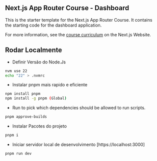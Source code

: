 ## Next.js App Router Course - Dashboard

This is the starter template for the Next.js App Router Course. It contains the starting code for the dashboard application.

For more information, see the [course curriculum](https://nextjs.org/learn) on the Next.js Website.

## Rodar Localmente
- Definir Versão do Node.Js
```sh
nvm use 22
echo "22" > .nvmrc 
```

- Instalar pnpm mais rapido e eficiente
```sh
npm install pnpm
npm install -g pnpm (Global)
```

- Run to pick which dependencies should be allowed to run scripts.
```sh
pnpm approve-builds
```

- Instalar Pacotes do projeto
```sh
pnpm i
```

- Iniciar servidor local de desenvolvimento [https://localhost:3000]
```sh
pnpm run dev
```

